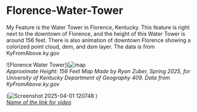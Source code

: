 # Florence-Water-Tower

My Feature is the Water Tower in Florence, Kentucky. This feature is right next to the downtown of Florence, and the height of this Water Tower is around 156 feet. There is also animation of downtown Florence showing a colorized point cloud, dem, and dsm layer. The data is from KyFromAbove.ky.gov

![Florence Water Tower](![map]()  
_Approximate Height: 156 Feet
Map Made by Ryan Zuber, Spring 2025, for University of Kentucky Department of Geography 409.
Data from KyFromAbove.ky.gov_

(![Screenshot 2025-04-01 120748]()
)  
_[Name of the link for video](https://www.youtube.com/watch?v=nFV8ftGN0aM)_
